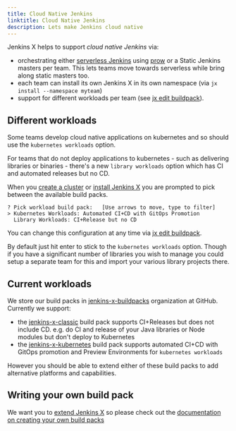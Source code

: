 ```yaml
---
title: Cloud Native Jenkins
linktitle: Cloud Native Jenkins
description: Lets make Jenkins cloud native
---
```


Jenkins X helps to support _cloud native Jenkins_ via:

* orchestrating either [serverless Jenkins](/news/serverless-jenkins/) using [prow](/architecture/prow) or a Static Jenkins masters per team. This lets teams move towards serverless while bring along static masters too.
* each team can install its own Jenkins X in its own namespace (via `jx install --namespace myteam`)
* support for different workloads per team (see [jx edit buildpack](/commands/jx_edit_buildpack/)). 


## Different workloads

Some teams develop cloud native applications on kubernetes and so should use the `kubernetes workloads` option. 

For teams that do not deploy applications to kubernetes - such as delivering libraries or binaries - there's a new `library workloads` option which has CI and automated releases but no CD.

When you [create a cluster](getting-started/create-cluster/) or [install Jenkins X](/getting-started/install-on-cluster/) you are prompted to pick between the available build packs.
  
```shell 
? Pick workload build pack:   [Use arrows to move, type to filter]
> Kubernetes Workloads: Automated CI+CD with GitOps Promotion
  Library Workloads: CI+Release but no CD
```  

You can change this configuration at any time via [jx edit buildpack](/commands/jx_edit_buildpack/).

By default just hit enter to stick to the `kubernetes workloads` option. Though if you have a significant number of libraries you wish to manage you could setup a separate team for this and import your various library projects there.


## Current workloads 

We store our build packs in [jenkins-x-buildpacks](https://github.com/jenkins-x-buildpacks/) organization at GitHub. Currently we support: 
 
* the [jenkins-x-classic](https://github.com/jenkins-x-buildpacks/jenkins-x-classic) build pack supports CI+Releases but does not include CD. e.g. do CI and release of your Java libraries or Node modules but don't deploy to Kubernetes
* the [jenkins-x-kubernetes](https://github.com/jenkins-x-buildpacks/jenkins-x-kubernetes) build pack supports automated CI+CD with GitOps promotion and Preview Environments for `kubernetes workloads`

However you should be able to extend either of these build packs to add alternative platforms and capabilities.

## Writing your own build pack

We want you to [extend Jenkins X](/extending/) so please check out the [documentation on creating your own build packs](/architecture/build-packs/#creating-new-build-packs)
